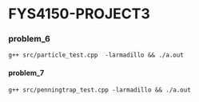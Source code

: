 # FYS4150-PROJECT3

### problem_6

`g++ src/particle_test.cpp  -larmadillo && ./a.out`

#### problem_7
`g++ src/penningtrap_test.cpp -larmadillo && ./a.out`